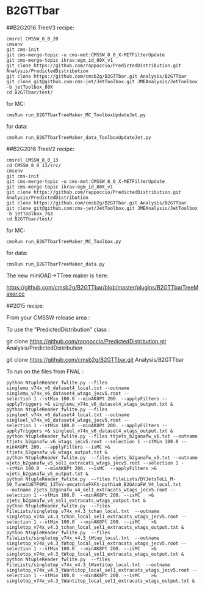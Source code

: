 # B2GTTbar

##B2G2016 TreeV3 recipe:
```
cmsrel CMSSW_8_0_20
cmsenv
git cms-init
git cms-merge-topic -u cms-met:CMSSW_8_0_X-METFilterUpdate
git cms-merge-topic ikrav:egm_id_80X_v1
git clone https://github.com/rappoccio/PredictedDistribution.git Analysis/PredictedDistribution
git clone https://github.com/cmsb2g/B2GTTbar.git Analysis/B2GTTbar
git clone git@github.com:cms-jet/JetToolbox.git JMEAnalysis/JetToolbox -b jetToolbox_80X
cd B2GTTbar/test/
```
for MC:

`cmsRun run_B2GTTbarTreeMaker_MC_ToolboxUpdateJet.py`

for data:

`cmsRun run_B2GTTbarTreeMaker_data_ToolboxUpdateJet.py`



##B2G2016 TreeV2 recipe:
```
cmsrel CMSSW_8_0_13
cd CMSSW_8_0_13/src/
cmsenv
git cms-init
git cms-merge-topic -u cms-met:CMSSW_8_0_X-METFilterUpdate
git cms-merge-topic ikrav:egm_id_80X_v1
git clone https://github.com/rappoccio/PredictedDistribution.git Analysis/PredictedDistribution
git clone https://github.com/cmsb2g/B2GTTbar.git Analysis/B2GTTbar
git clone git@github.com:cms-jet/JetToolbox.git JMEAnalysis/JetToolbox -b jetToolbox_763
cd B2GTTbar/test/
```
for MC: 

`cmsRun run_B2GTTbarTreeMaker_MC_Toolbox.py`

for data: 

`cmsRun run_B2GTTbarTreeMaker_data.py`

The new miniOAD->TTree maker is here:

https://github.com/cmsb2g/B2GTTbar/blob/master/plugins/B2GTTbarTreeMaker.cc


##2015 recipe:

From your CMSSW release area : 

To use the "PredictedDistribution" class : 

git clone https://github.com/rappoccio/PredictedDistribution.git Analysis/PredictedDistribution

git clone https://github.com/cmsb2g/B2GTTbar.git Analysis/B2GTTbar

To run on the files from FNAL :

```
python NtupleReader_fwlite.py --files singlemu_v74x_v6_dataset4_local.txt --outname singlemu_v74x_v6_dataset4_wtags_jecv5.root --
selection 1 --stMin 100.0 --minAK8Pt 200. --applyFilters --applyTriggers >& singlemu_v74x_v6_dataset4_wtags_output.txt &
python NtupleReader_fwlite.py --files singleel_v74x_v6_dataset4_local.txt --outname singleel_v74x_v6_dataset4_wtags_jecv5.root --
selection 1 --stMin 100.0 --minAK8Pt 200. --applyFilters --applyTriggers >& singleel_v74x_v6_dataset4_wtags_output.txt &
python NtupleReader_fwlite.py --files ttjets_b2ganafw_v6.txt --outname ttjets_b2ganafw_v6_wtags_jecv5.root --selection 1 --stMin 100.0 --
minAK8Pt 200. --applyFilters --isMC >& ttjets_b2ganafw_v6_wtags_output.txt &
python NtupleReader_fwlite.py  --files wjets_b2ganafw_v5.txt --outname wjets_b2ganafw_v5_sel1_extracats_wtags_jecv5.root --selection 1 -
-stMin 100.0  --minAK8Pt 200. --isMC  --applyFilters >& wjets_b2ganafw_v5_output.txt &
python NtupleReader_fwlite.py  --files FileLists/DYJetsToLL_M-50_TuneCUETP8M1_13TeV-amcatnloFXFX-pythia8_B2GAnaFW_V4_local.txt  
--outname zjets_b2ganafw_v4_sel1_extracats_wtags_jecv5.root --selection 1 --stMin 100.0  --minAK8Pt 200. --isMC   >& 
zjets_b2ganafw_v4_sel1_extracats_wtags_output.txt &
python NtupleReader_fwlite.py  --files FileLists/singletop_v74x_v4.3_tchan_local.txt  --outname 
singletop_v74x_v4.3_tchan_local_sel1_extracats_wtags_jecv5.root --selection 1 --stMin 100.0  --minAK8Pt 200. --isMC    >& 
singletop_v74x_v4.3_tchan_local_sel1_extracats_wtags_output.txt &
python NtupleReader_fwlite.py  --files FileLists/singletop_v74x_v4.3_tWtop_local.txt  --outname 
singletop_v74x_v4.3_tWtop_local_sel1_extracats_wtags_jecv5.root --selection 1 --stMin 100.0  --minAK8Pt 200. --isMC    >& 
singletop_v74x_v4.3_tWtop_local_sel1_extracats_wtags_output.txt &
python NtupleReader_fwlite.py  --files FileLists/singletop_v74x_v4.3_tWantitop_local.txt  --outname 
singletop_v74x_v4.3_tWantitop_local_sel1_extracats_wtags_jecv5.root --selection 1 --stMin 100.0  --minAK8Pt 200. --isMC    >& 
singletop_v74x_v4.3_tWantitop_local_sel1_extracats_wtags_output.txt &
```
